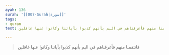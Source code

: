 ```yaml
---
ayah: 136
surah: '[[007-Surah|سورة]]'
tags:
- quran
text: فانتقمنا منهم فأغرقناهم في اليم بأنهم كذبوا بآياتنا وكانوا عنها غافلين

---
```

> فانتقمنا منهم فأغرقناهم في اليم بأنهم كذبوا بآياتنا وكانوا عنها غافلين
